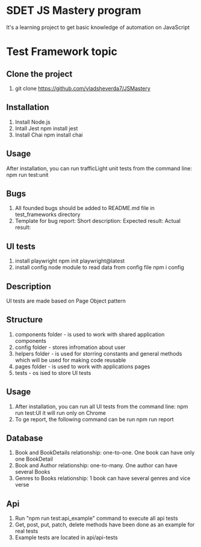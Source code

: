 # SDET JS Mastery program

It's a learning project to get basic knowledge of automation on JavaScript

# Test Framework topic

## Clone the project

1. git clone https://github.com/vladsheverda7/JSMastery

## Installation

1. Install Node.js
2. Intall Jest
   npm install jest
3. Install Chai
   npm install chai

## Usage

After installation, you can run trafficLight unit tests from the command line:
npm run test:unit

## Bugs

1. All founded bugs should be added to README.md file in test_frameworks directory
2. Template for bug report:
   Short description:
   Expected result:
   Actual result:

## UI tests

1. install playwright
   npm init playwright@latest
2. install config node module to read data from config file
   npm i config

## Description

UI tests are made based on Page Object pattern

## Structure

1. components folder - is used to work with shared application components
2. config folder - stores infromation about user
3. helpers folder - is used for storring constants and general methods which will be used for making code reusable
4. pages folder - is used to work with applications pages
5. tests - os ised to store UI tests

## Usage

1. After installation, you can run all UI tests from the command line:
   npm run test:UI
   it will run only on Chrome
2. To ge report, the following command can be run
   npm run report

## Database

1. Book and BookDetails relationship: one-to-one. One book can have only one BookDetail
2. Book and Author relationship: one-to-many. One author can have several Books
3. Genres to Books relationship: 1 book can have several genres and vice verse

## Api

1. Run "npm run test:api_example" command to execute all api tests
2. Get, post, put, patch, delete methods have been done as an example for real tests
3. Example tests are located in api/api-tests
